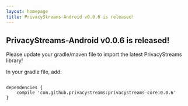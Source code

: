 ```yaml
---
layout: homepage
title: PrivacyStreams-Android v0.0.6 is released!
---
```


## PrivacyStreams-Android v0.0.6 is released!

Please update your gradle/maven file to import the latest PrivacyStreams library!

In your gradle file, add:

<pre>
<code class="language-json">
dependencies {
    compile 'com.github.privacystreams:privacystreams-core:0.0.6'
}
</code>
</pre>
